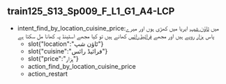 ## train125_S13_Sp009_F_L1_G1_A4-LCP
* intent_find_by_location_cuisine_price:میں [ٹاؤن شپ](location) ایریا میں کھڑی ہوں اور میرے پاس [ہزار](price) روپے ہیں اور مجھے [فرائیڈ رائس](cuisine) کھانے ہیں تو کیا مجھے اسٹینڈ پہ کھانا مل سکتا ہے
	- slot{"location":"ٹاؤن شپ"}
	- slot{"cuisine":"فرائیڈ رائس"}
	- slot{"price":"ہزار"}
	- action_find_by_location_cuisine_price
	- action_restart